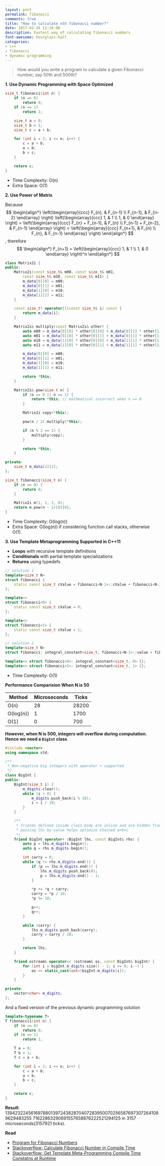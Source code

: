 ```yaml
---
layout: post
permalink: fibonacci
comments: true
title: "How to calculate nth fibonacci number?"
date: 2017-02-26 12:24:00
description: Fastest way of calculating fibonacci numbers
font-awesome: hourglass-half
categories:
- c++
- fibonacci
- dynamic programming
---
```


> How would you write a program to calculate a given Fibonacci number, say 50th and 500th?

**1. Use Dynamic Programming with Space Optimized**

```c++
size_t fibonacci(int n) {
    if (n == 0)
        return 0;
    if (n == 1)
        return 1;

    size_t a = 0;
    size_t b = 1;
    size_t c = a + b;

    for (int i = 2; i <= n; i++) {
        c = a + b;
        a = b;
        b = c;
    }

    return c;
}
```
- Time Complexity: O(n)
- Extra Space: O(1)

**2. Use Power of Matrix**

Because
$$
\begin{align*}
    \left(\begin{array}{ccc}
          F_{n}, & F_{n-1} \\
          F_{n-1}, & F_{n-2}
    \end{array} \right)
    \left(\begin{array}{ccc}
          1, & 1 \\
          1, & 0
    \end{array} \right)
    =
    \left(\begin{array}{ccc}
          F_{n} + F_{n-1}, & F_{n} \\
          F_{n-1} + F_{n-2}, & F_{n-1}
    \end{array} \right)
    =
    \left(\begin{array}{ccc}
          F_{n+1}, & F_{n} \\
          F_{n}, & F_{n-1}
    \end{array} \right)
\end{align*}
$$
, therefore
$$
\begin{align*}
    F_{n+1}
    =
    \left(\begin{array}{ccc}
          1, & 1 \\
          1, & 0
    \end{array} \right)^n
\end{align*}
$$

```c++
class Matrix2i {
public:
    Matrix2i(const size_t& m00, const size_t& m01,
        const size_t& m10, const size_t& m11) {
        m_data[0][0] = m00;
        m_data[0][1] = m01;
        m_data[1][0] = m10;
        m_data[1][1] = m11;
    }

    const size_t* operator[](const size_t& i) const {
        return m_data[i];
    }

    Matrix2i& multiply(const Matrix2i& other) {
        auto m00 = m_data[0][0] * other[0][0] + m_data[0][1] * other[1][0];
        auto m01 = m_data[0][0] * other[0][1] + m_data[0][1] * other[1][1];
        auto m10 = m_data[1][0] * other[0][0] + m_data[1][1] * other[1][0];
        auto m11 = m_data[1][0] * other[0][1] + m_data[1][1] * other[1][1];

        m_data[0][0] = m00;
        m_data[0][1] = m01;
        m_data[1][0] = m10;
        m_data[1][1] = m11;

        return *this;
    }

    Matrix2i& pow(size_t n) {
        if (n == 0 || n == 1) {
            return *this; // mathmatical incorrect when n == 0
        }

        Matrix2i copy(*this);

        pow(n / 2).multiply(*this);

        if (n % 2 == 1) {
            multiply(copy);
        }

        return *this;
    }

private:
    size_t m_data[2][2];
};

size_t fibonacci(size_t n) {
    if (n == 0) {
        return 0;
    }

    Matrix2i m(1, 1, 1, 0);
    return m.pow(n - 1)[0][0];
}
```
- Time Complexity: O(log(n))
- Extra Space: O(log(n)) if considering function call stacks, otherwise O(1).

**3. Use Template Metaprogramming Supported in C++11**

- **Loops** with recursive template definitions
- **Conditionals** with partial template specializations
- **Returns** using typedefs

```c++
// solution 1
template<size_t N>
struct fibonacci {
    static const size_t cValue = fibonacci<N-1>::cValue + fibonacci<N-2>::cValue;
};

template<>
struct fibonacci<0> {
    static const size_t cValue = 0;
};

template<>
struct fibonacci<1> {
    static const size_t cValue = 1;
};
```

```c++
// solution 2
template<size_t N>
struct fibonacci: integral_constant<size_t, fibonacci<N-1>::value + fibonacci<N-2>::value> {};

template<> struct fibonacci<0>: integral_constant<size_t, 0> {};
template<> struct fibonacci<1>: integral_constant<size_t, 1> {};
```

- Time Complexity: O(1)

**Performance Comparision When N is 50**

| Method    | Microseconds | Ticks |
|-----------|--------------|-------|
| O(n)      | 28           | 28200 |
| O(log(n)) | 1            | 1700  |
| O(1)      | 0            | 700   |

**However, when N is 500, integers will overflow during computation. Hence we need a `BigInt` class**

```c++
#include <vector>
using namespace std;

/**
 * Non-negative big integers with operator + supported
 */
class BigInt {
public:
    BigInt(size_t i) {
        m_digits.clear();
        while (i > 0) {
            m_digits.push_back(i % 10);
            i = i / 10;
        }
    }

    /**
     * friends defined inside class body are inline and are hidden from non-ADL lookup,
     * passing lhs by value helps optimize chained a+b+c
     */
    friend BigInt operator+ (BigInt lhs, const BigInt& rhs) {
        auto p = lhs.m_digits.begin();
        auto q = rhs.m_digits.begin();

        int carry = 0;
        while (q != rhs.m_digits.end()) {
            if (p == lhs.m_digits.end()) {
                lhs.m_digits.push_back(0);
                p = lhs.m_digits.end() - 1;
            }

            *p += *q + carry;
            carry = *p / 10;
            *p %= 10;

            p++;
            q++;
        }

        while (carry) {
            lhs.m_digits.push_back(carry);
            carry = carry / 10;
        }

        return lhs;
    }

    friend ostream& operator<< (ostream& os, const BigInt& bigInt) {
        for (int i = bigInt.m_digits.size() - 1; i >= 0; i--) {
            os << static_cast<int>(bigInt.m_digits[i]);
        }
    }

private:
    vector<char> m_digits;
};
```
And a fixed version of the previous dynamic programming solution
```c++
template<typename T>
T fibonacci1(int n) {
    if (n == 0)
        return 0;
    if (n == 1)
        return 1;

    T a = 0;
    T b = 1;
    T c = a + b;

    for (int i = 2; i <= n; i++) {
        c = a + b;
        a = b;
        b = c;
    }

    return c;
}
```
**Result**: 1394232245616978801397243828704072839500702565876973072641089629483255
71622863290691557658876222521294125 in 3157 microseconds(3157921 ticks).

**Read**
- [Program for Fibonacci Numbers](http://www.geeksforgeeks.org/program-for-nth-fibonacci-number/)
- [Stackoverflow: Calculate Fibonacci Number in Compile Time](http://stackoverflow.com/questions/22645551/calculate-the-fibonacci-number-recursive-approach-in-compile-time-constexpr)
- [Stackoverflow: Get Template Meta-Programming Compile Time Constatns at Runtime](http://stackoverflow.com/questions/908256/getting-template-metaprogramming-compile-time-constants-at-runtime)
